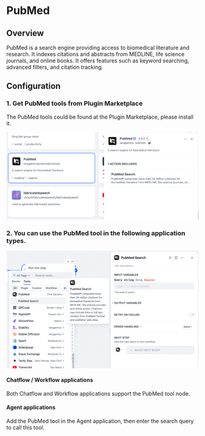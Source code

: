 # PubMed

## Overview

PubMed is a search engine providing access to biomedical literature and research. It indexes citations and abstracts from MEDLINE, life science journals, and online books. It offers features such as keyword searching, advanced filters, and citation tracking.

## Configuration

### 1. Get PubMed tools from Plugin Marketplace

The PubMed tools could be found at the Plugin Marketplace, please install it.

![](./_assets/pubmed_1.png)

### 2. You can use the PubMed tool in the following application types.

![](./_assets/pubmed_2.png)

#### Chatflow / Workflow applications

Both Chatflow and Workflow applications support the PubMed tool node.

#### Agent applications

Add the PubMed tool in the Agent application, then enter the search query to call this tool.